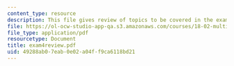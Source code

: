 ```yaml
---
content_type: resource
description: This file gives review of topics to be covered in the exam.
file: https://ol-ocw-studio-app-qa.s3.amazonaws.com/courses/18-02-multivariable-calculus-spring-2006/49288ab07eab0e02a04ff9ca6118bd21_exam4review.pdf
file_type: application/pdf
resourcetype: Document
title: exam4review.pdf
uid: 49288ab0-7eab-0e02-a04f-f9ca6118bd21
---
```

